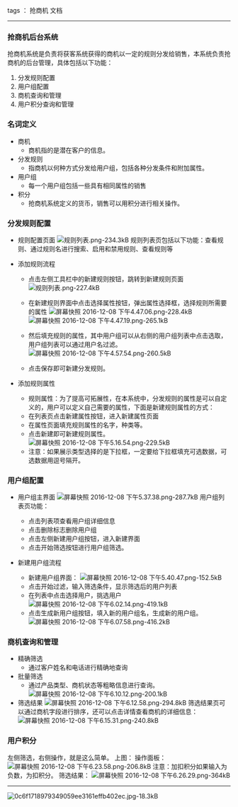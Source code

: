 tags ： 抢商机 文档

---

### 抢商机后台系统
抢商机系统是负责将获客系统获得的商机以一定的规则分发给销售，本系统负责抢商机的后台管理，具体包括以下功能：
1. 分发规则配置
2. 用户组配置
3. 商机查询和管理
4. 用户积分查询和管理

### 名词定义
* 商机
    * 商机指的是潜在客户的信息。
* 分发规则
    * 指商机以何种方式分发给用户组，包括各种分发条件和附加属性。
* 用户组
    * 每一个用户组包括一些具有相同属性的销售
* 积分
    * 抢商机系统定义的货币，销售可以用积分进行相关操作。

### 分发规则配置
* 规则配置页面
![规则列表.png-234.3kB][1]
规则列表页包括以下功能：查看规则、通过规则名进行搜索、启用和禁用规则、查看规则等

* 添加规则流程
    * 点击左侧工具栏中的新建规则按钮，跳转到新建规则页面
![规则列表.png-227.4kB][2]

    * 在新建规则界面中点击选择属性按钮，弹出属性选择框，选择规则所需要的属性
![屏幕快照 2016-12-08 下午4.47.06.png-228.4kB][3]
![屏幕快照 2016-12-08 下午4.47.19.png-265.1kB][4]
    * 然后填充规则的属性，其中用户组可以从右侧的用户组列表中点击选取，用户组列表可以通过用户名过滤。
    ![屏幕快照 2016-12-08 下午4.57.54.png-260.5kB][5]
    * 点击保存即可新建分发规则。

* 添加规则属性
    * 规则属性：为了提高可拓展性，在本系统中，分发规则的属性是可以自定义的，用户可以定义自己需要的属性，下面是新建规则属性的方式：
    * 在列表页点击新建属性按钮，进入新建属性页面
    * 在属性页面填充规则属性的名字，种类等。
    * 点击新建即可新建规则属性。
    ![屏幕快照 2016-12-08 下午5.16.54.png-229.5kB][6]
    * 注意：如果展示类型选择的是下拉框，一定要给下拉框填充可选数据，可选数据用逗号隔开。
    
### 用户组配置
* 用户组主界面
![屏幕快照 2016-12-08 下午5.37.38.png-287.7kB][7]
用户组列表页功能：
    * 点击列表项查看用户组详细信息
    * 点击删除标志删除用户组
    * 点击左侧新建用户组按钮，进入新建界面
    * 点击开始筛选按钮进行用户组筛选。

* 新建用户组流程
    * 新建用户组界面：
    ![屏幕快照 2016-12-08 下午5.40.47.png-152.5kB][8]
    * 点击开始过滤，输入筛选条件，显示筛选后的用户列表
    * 在列表中点击选择用户，挑选用户
    ![屏幕快照 2016-12-08 下午6.02.14.png-419.1kB][9]
    * 点击生成新用户组按钮，填入新的用户组名，生成新的用户组。
    ![屏幕快照 2016-12-08 下午6.07.58.png-416.2kB][10]

### 商机查询和管理
* 精确筛选
    * 通过客户姓名和电话进行精确地查询
* 批量筛选
    * 通过产品类型、商机状态等粗略信息进行查询。
    ![屏幕快照 2016-12-08 下午6.10.12.png-200.1kB][11]
* 筛选结果
![屏幕快照 2016-12-08 下午6.12.58.png-294.8kB][12]
筛选结果页可以通过商机字段进行排序，还可以点击详情查看商机的详细信息：
![屏幕快照 2016-12-08 下午6.15.31.png-240.8kB][13]


### 用户积分
左侧筛选，右侧操作，就是这么简单。
上图：
操作面板：
![屏幕快照 2016-12-08 下午6.23.58.png-206.8kB][14]
注意：加扣积分如果输入为负数，为扣积分。
筛选结果：
![屏幕快照 2016-12-08 下午6.26.29.png-364kB][15]


---
![0c6f1718979349059ee3161effb402ec.jpg-18.3kB][16]


  [1]: http://static.zybuluo.com/zzpierce/hhu4ewaibftcycgro8dwdjsw/%E8%A7%84%E5%88%99%E5%88%97%E8%A1%A8.png
  [2]: http://static.zybuluo.com/zzpierce/86bq539yxq9cnav9bc0hmvph/%E8%A7%84%E5%88%99%E5%88%97%E8%A1%A8.png
  [3]: http://static.zybuluo.com/zzpierce/29o1l924uso2pm7ef9b5dtjy/%E5%B1%8F%E5%B9%95%E5%BF%AB%E7%85%A7%202016-12-08%20%E4%B8%8B%E5%8D%884.47.06.png
  [4]: http://static.zybuluo.com/zzpierce/cinev7uqykqgzxeseyld8xjg/%E5%B1%8F%E5%B9%95%E5%BF%AB%E7%85%A7%202016-12-08%20%E4%B8%8B%E5%8D%884.47.19.png
  [5]: http://static.zybuluo.com/zzpierce/octhr6q7chvgy94uuljlbr7q/%E5%B1%8F%E5%B9%95%E5%BF%AB%E7%85%A7%202016-12-08%20%E4%B8%8B%E5%8D%884.57.54.png
  [6]: http://static.zybuluo.com/zzpierce/5fxu3s2atur3h4mca07ot19x/%E5%B1%8F%E5%B9%95%E5%BF%AB%E7%85%A7%202016-12-08%20%E4%B8%8B%E5%8D%885.16.54.png
  [7]: http://static.zybuluo.com/zzpierce/db41u089ufnghwlaklxuabjw/%E5%B1%8F%E5%B9%95%E5%BF%AB%E7%85%A7%202016-12-08%20%E4%B8%8B%E5%8D%885.37.38.png
  [8]: http://static.zybuluo.com/zzpierce/4un2jvq12vgbzcqa5e473jik/%E5%B1%8F%E5%B9%95%E5%BF%AB%E7%85%A7%202016-12-08%20%E4%B8%8B%E5%8D%885.40.47.png
  [9]: http://static.zybuluo.com/zzpierce/gxd2ccclw88a0jgo5se44ym4/%E5%B1%8F%E5%B9%95%E5%BF%AB%E7%85%A7%202016-12-08%20%E4%B8%8B%E5%8D%886.02.14.png
  [10]: http://static.zybuluo.com/zzpierce/ojkav5niqyk2koclmormb0eo/%E5%B1%8F%E5%B9%95%E5%BF%AB%E7%85%A7%202016-12-08%20%E4%B8%8B%E5%8D%886.07.58.png
  [11]: http://static.zybuluo.com/zzpierce/xfg3srxc8jtd9ucynn07r5je/%E5%B1%8F%E5%B9%95%E5%BF%AB%E7%85%A7%202016-12-08%20%E4%B8%8B%E5%8D%886.10.12.png
  [12]: http://static.zybuluo.com/zzpierce/7z4dbyvjajd3f3uswxdbgns2/%E5%B1%8F%E5%B9%95%E5%BF%AB%E7%85%A7%202016-12-08%20%E4%B8%8B%E5%8D%886.12.58.png
  [13]: http://static.zybuluo.com/zzpierce/xkc86x816vjlb03jjqnfu5pw/%E5%B1%8F%E5%B9%95%E5%BF%AB%E7%85%A7%202016-12-08%20%E4%B8%8B%E5%8D%886.15.31.png
  [14]: http://static.zybuluo.com/zzpierce/p81pmuyf8cejpd5d9ng9zr6s/%E5%B1%8F%E5%B9%95%E5%BF%AB%E7%85%A7%202016-12-08%20%E4%B8%8B%E5%8D%886.23.58.png
  [15]: http://static.zybuluo.com/zzpierce/e2i031o10n6bkhh89xm24zw2/%E5%B1%8F%E5%B9%95%E5%BF%AB%E7%85%A7%202016-12-08%20%E4%B8%8B%E5%8D%886.26.29.png
  [16]: http://static.zybuluo.com/zzpierce/kkt3xofjbynjfa8inxh3b55z/0c6f1718979349059ee3161effb402ec.jpg